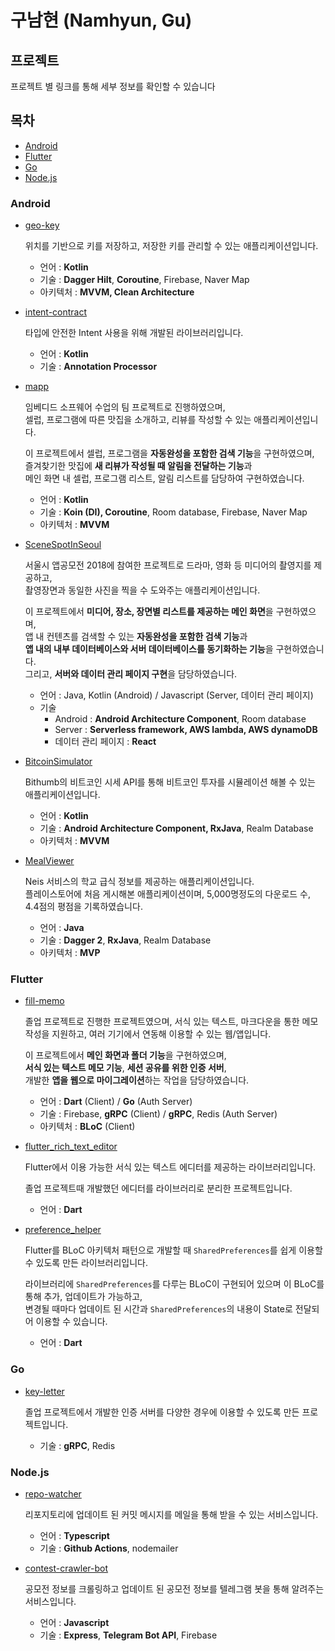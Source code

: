 # 구남현 (Namhyun, Gu)

## 프로젝트

프로젝트 별 링크를 통해 세부 정보를 확인할 수 있습니다

## 목차

  - [Android](#android)
  - [Flutter](#flutter)
  - [Go](#go)
  - [Node.js](#nodejs)

### Android

- [geo-key](https://github.com/namhyun-gu/namhyun-gu/blob/master/projects/geo-key.md)  
  
  위치를 기반으로 키를 저장하고, 저장한 키를 관리할 수 있는 애플리케이션입니다.  
  
  - 언어 : **Kotlin**  
  - 기술 : **Dagger Hilt**, **Coroutine**, Firebase, Naver Map  
  - 아키텍처 : **MVVM, Clean Architecture**  

- [intent-contract](https://github.com/namhyun-gu/namhyun-gu/blob/master/projects/intent-contract.md)

  타입에 안전한 Intent 사용을 위해 개발된 라이브러리입니다.

  - 언어 : **Kotlin**
  - 기술 : **Annotation Processor**

- [mapp](https://github.com/namhyun-gu/namhyun-gu/blob/master/projects/mapp.md)  

  임베디드 소프웨어 수업의 팀 프로젝트로 진행하였으며,  
  셀럽, 프로그램에 따른 맛집을 소개하고, 리뷰를 작성할 수 있는 애플리케이션입니다.  

  이 프로젝트에서 셀럽, 프로그램을 **자동완성을 포함한 검색 기능**을 구현하였으며,  
  즐겨찾기한 맛집에 **새 리뷰가 작성될 때 알림을 전달하는 기능**과  
  메인 화면 내 셀럽, 프로그램 리스트, 알림 리스트를 담당하여 구현하였습니다.

  - 언어 : **Kotlin**
  - 기술 : **Koin (DI), Coroutine**, Room database, Firebase, Naver Map
  - 아키텍처 : **MVVM**

- [SceneSpotInSeoul](https://github.com/namhyun-gu/namhyun-gu/blob/master/projects/SceneSpotInSeoul.md)  

  서울시 앱공모전 2018에 참여한 프로젝트로 드라마, 영화 등 미디어의 촬영지를 제공하고,  
  촬영장면과 동일한 사진을 찍을 수 도와주는 애플리케이션입니다.

  이 프로젝트에서 **미디어, 장소, 장면별 리스트를 제공하는 메인 화면**을 구현하였으며,  
  앱 내 컨텐츠를 검색할 수 있는 **자동완성을 포함한 검색 기능**과  
  **앱 내의 내부 데이터베이스와 서버 데이터베이스를 동기화하는 기능**을 구현하였습니다.  
  그리고, **서버와 데이터 관리 페이지 구현**을 담당하였습니다.  

  - 언어 : Java, Kotlin (Android) / Javascript (Server, 데이터 관리 페이지)
  - 기술
    - Android : **Android Architecture Component**, Room database
    - Server : **Serverless framework, AWS lambda, AWS dynamoDB**
    - 데이터 관리 페이지 : **React**

- [BitcoinSimulator](https://github.com/namhyun-gu/namhyun-gu/blob/master/projects/BitcoinSimulator.md)

  Bithumb의 비트코인 시세 API를 통해 비트코인 투자를 시뮬레이션 해볼 수 있는 애플리케이션입니다.  

  - 언어 : **Kotlin**
  - 기술 : **Android Architecture Component, RxJava**, Realm Database
  - 아키텍처 : **MVVM**

- [MealViewer](https://github.com/namhyun-gu/namhyun-gu/blob/master/projects/MealViewer.md)

  Neis 서비스의 학교 급식 정보를 제공하는 애플리케이션입니다.  
  플레이스토어에 처음 게시해본 애플리케이션이며, 5,000명정도의 다운로드 수, 4.4점의 평점을 기록하였습니다.

  - 언어 : **Java**
  - 기술 : **Dagger 2**, **RxJava**, Realm Database
  - 아키텍처 : **MVP**
  
### Flutter

- [fill-memo](https://github.com/namhyun-gu/namhyun-gu/blob/master/projects/fill-memo.md)
  
  졸업 프로젝트로 진행한 프로젝트였으며,
  서식 있는 텍스트, 마크다운을 통한 메모 작성을 지원하고, 여러 기기에서 연동해 이용할 수 있는 웹/앱입니다.

  이 프로젝트에서 **메인 화면과 폴더 기능**을 구현하였으며,  
  **서식 있는 텍스트 메모 기능**, **세션 공유를 위한 인증 서버**,  
  개발한 **앱을 웹으로 마이그레이션**하는 작업을 담당하였습니다.

  - 언어 : **Dart** (Client) / **Go** (Auth Server)
  - 기술 : Firebase, **gRPC** (Client) / **gRPC**, Redis (Auth Server)
  - 아키텍처 : **BLoC** (Client)

- [flutter_rich_text_editor](https://github.com/namhyun-gu/namhyun-gu/blob/master/projects/flutter_rich_text_editor.md)
  
  Flutter에서 이용 가능한 서식 있는 텍스트 에디터를 제공하는 라이브러리입니다.

  졸업 프로젝트때 개발했던 에디터를 라이브러리로 분리한 프로젝트입니다.

  - 언어 : **Dart**

- [preference_helper](https://github.com/namhyun-gu/namhyun-gu/blob/master/projects/preference_helper.md)
  
  Flutter를 BLoC 아키텍처 패턴으로 개발할 때 `SharedPreferences`를 쉽게 이용할 수 있도록 만든 라이브러리입니다.

  라이브러리에 `SharedPreferences`를 다루는 BLoC이 구현되어 있으며 이 BLoC를 통해 추가, 업데이트가 가능하고,  
  변경될 때마다 업데이트 된 시간과 `SharedPreferences`의 내용이 State로 전달되어 이용할 수 있습니다.

  - 언어 : **Dart**

### Go

- [key-letter](https://github.com/namhyun-gu/namhyun-gu/blob/master/projects/key-letter.md)
  
  졸업 프로젝트에서 개발한 인증 서버를 다양한 경우에 이용할 수 있도록 만든 프로젝트입니다.

  - 기술 : **gRPC**, Redis

### Node.js

- [repo-watcher](https://github.com/namhyun-gu/namhyun-gu/blob/master/projects/repo-watcher.md)
  
  리포지토리에 업데이트 된 커밋 메시지를 메일을 통해 받을 수 있는 서비스입니다.

  - 언어 : **Typescript**
  - 기술 : **Github Actions**, nodemailer

- [contest-crawler-bot](https://github.com/namhyun-gu/namhyun-gu/blob/master/projects/contest-crawler-bot.md)
  
  공모전 정보를 크롤링하고 업데이트 된 공모전 정보를 텔레그램 봇을 통해 알려주는 서비스입니다.

  - 언어 : **Javascript**
  - 기술 : **Express**, **Telegram Bot API**, Firebase
